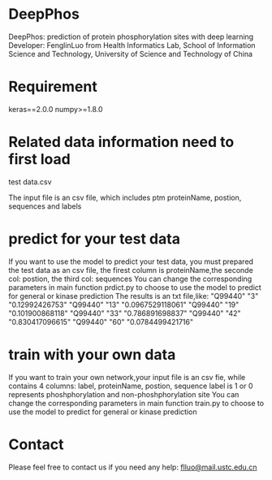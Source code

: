 
DeepPhos
=========
DeepPhos: prediction of protein phosphorylation sites with deep learning
Developer: FenglinLuo  from Health Informatics Lab, School of Information Science and Technology, University of Science and Technology of China

Requirement
=========
keras==2.0.0
numpy>=1.8.0

Related data information need to first load
=========
test data.csv

The input file is an csv file, which includes ptm proteinName, postion, sequences and labels

predict for your test data
=========
If you want to use the model to predict your test data, you must prepared the test data as an csv file, the firest column is proteinName,the seconde col: postion, the third col: sequences 
You can change the corresponding parameters in  main function prdict.py to choose to use the model to predict for general or kinase prediction
The results is an txt file,like:
"Q99440"	"3"	"0.12992426753"
"Q99440"	"13"	"0.0967529118061"
"Q99440"	"19"	"0.101900868118"
"Q99440"	"33"	"0.786891698837"
"Q99440"	"42"	"0.830417096615"
"Q99440"	"60"	"0.0784499421716"

train with your own data
=====
If you want to train your own network,your input file is an csv fie, while contains 4 columns:
label, proteinName, postion, sequence
label is 1 or 0 represents phoshphorylation and non-phoshphorylation site
You can change the corresponding parameters in  main function train.py to choose to use the model to predict for general or kinase prediction

Contact
=========
Please feel free to contact us if you need any help: flluo@mail.ustc.edu.cn
